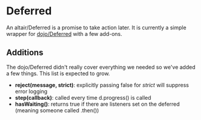 # Deferred
An altair/Deferred is a promise to take action later. It is currently a simple wrapper for
[dojo/Deferred](http://dojotoolkit.org/reference-guide/1.9/dojo/Deferred.html) with a few add-ons.

## Additions
The dojo/Deferred didn't really cover everything we needed so we've added a few things. This list
is expected to grow.

 - **reject(message, strict)**: explicitly passing false for *strict* will suppress error logging
 - **step(callback)**: called every time d.progress() is called
 - **hasWaiting()**: returns true if there are listeners set on the deferred (meaning someone called .then())